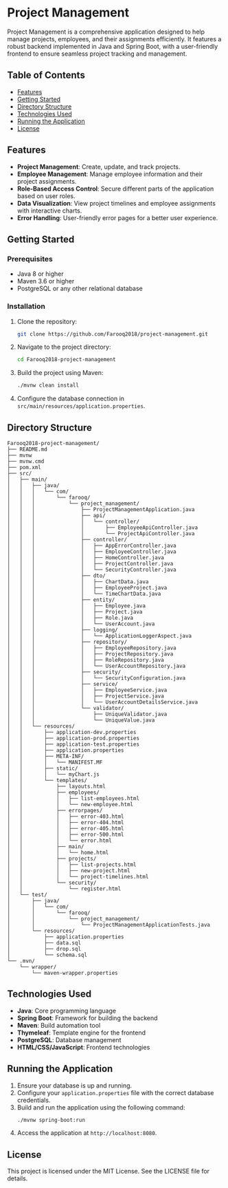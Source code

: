 
# Project Management

Project Management is a comprehensive application designed to help manage projects, employees, and their assignments efficiently. It features a robust backend implemented in Java and Spring Boot, with a user-friendly frontend to ensure seamless project tracking and management.

## Table of Contents
- [Features](#features)
- [Getting Started](#getting-started)
- [Directory Structure](#directory-structure)
- [Technologies Used](#technologies-used)
- [Running the Application](#running-the-application)
- [License](#license)

## Features
- **Project Management**: Create, update, and track projects.
- **Employee Management**: Manage employee information and their project assignments.
- **Role-Based Access Control**: Secure different parts of the application based on user roles.
- **Data Visualization**: View project timelines and employee assignments with interactive charts.
- **Error Handling**: User-friendly error pages for a better user experience.

## Getting Started

### Prerequisites
- Java 8 or higher
- Maven 3.6 or higher
- PostgreSQL or any other relational database

### Installation
1. Clone the repository:
   ```bash
   git clone https://github.com/Farooq2018/project-management.git
   ```
2. Navigate to the project directory:
   ```bash
   cd Farooq2018-project-management
   ```
3. Build the project using Maven:
   ```bash
   ./mvnw clean install
   ```
4. Configure the database connection in `src/main/resources/application.properties`.

## Directory Structure
```
Farooq2018-project-management/
├── README.md
├── mvnw
├── mvnw.cmd
├── pom.xml
├── src/
│   ├── main/
│   │   ├── java/
│   │   │   └── com/
│   │   │       └── farooq/
│   │   │           └── project_management/
│   │   │               ├── ProjectManagementApplication.java
│   │   │               ├── api/
│   │   │               │   └── controller/
│   │   │               │       ├── EmployeeApiController.java
│   │   │               │       └── ProjectApiController.java
│   │   │               ├── controller/
│   │   │               │   ├── AppErrorController.java
│   │   │               │   ├── EmployeeController.java
│   │   │               │   ├── HomeController.java
│   │   │               │   ├── ProjectController.java
│   │   │               │   └── SecurityController.java
│   │   │               ├── dto/
│   │   │               │   ├── ChartData.java
│   │   │               │   ├── EmployeeProject.java
│   │   │               │   └── TimeChartData.java
│   │   │               ├── entity/
│   │   │               │   ├── Employee.java
│   │   │               │   ├── Project.java
│   │   │               │   ├── Role.java
│   │   │               │   └── UserAccount.java
│   │   │               ├── logging/
│   │   │               │   └── ApplicationLoggerAspect.java
│   │   │               ├── repository/
│   │   │               │   ├── EmployeeRepository.java
│   │   │               │   ├── ProjectRepository.java
│   │   │               │   ├── RoleRepository.java
│   │   │               │   └── UserAccountRepository.java
│   │   │               ├── security/
│   │   │               │   └── SecurityConfiguration.java
│   │   │               ├── service/
│   │   │               │   ├── EmployeeService.java
│   │   │               │   ├── ProjectService.java
│   │   │               │   └── UserAccountDetailsService.java
│   │   │               └── validator/
│   │   │                   ├── UniqueValidator.java
│   │   │                   └── UniqueValue.java
│   │   └── resources/
│   │       ├── application-dev.properties
│   │       ├── application-prod.properties
│   │       ├── application-test.properties
│   │       ├── application.properties
│   │       ├── META-INF/
│   │       │   └── MANIFEST.MF
│   │       ├── static/
│   │       │   └── myChart.js
│   │       └── templates/
│   │           ├── layouts.html
│   │           ├── employees/
│   │           │   ├── list-employees.html
│   │           │   └── new-employee.html
│   │           ├── errorpages/
│   │           │   ├── error-403.html
│   │           │   ├── error-404.html
│   │           │   ├── error-405.html
│   │           │   ├── error-500.html
│   │           │   └── error.html
│   │           ├── main/
│   │           │   └── home.html
│   │           ├── projects/
│   │           │   ├── list-projects.html
│   │           │   ├── new-project.html
│   │           │   └── project-timelines.html
│   │           └── security/
│   │               └── register.html
│   └── test/
│       ├── java/
│       │   └── com/
│       │       └── farooq/
│       │           └── project_management/
│       │               └── ProjectManagementApplicationTests.java
│       └── resources/
│           ├── application.properties
│           ├── data.sql
│           ├── drop.sql
│           └── schema.sql
└── .mvn/
    └── wrapper/
        └── maven-wrapper.properties
```

## Technologies Used
- **Java**: Core programming language
- **Spring Boot**: Framework for building the backend
- **Maven**: Build automation tool
- **Thymeleaf**: Template engine for the frontend
- **PostgreSQL**: Database management
- **HTML/CSS/JavaScript**: Frontend technologies

## Running the Application
1. Ensure your database is up and running.
2. Configure your `application.properties` file with the correct database credentials.
3. Build and run the application using the following command:
   ```bash
   ./mvnw spring-boot:run
   ```
4. Access the application at `http://localhost:8080`.

## License
This project is licensed under the MIT License. See the LICENSE file for details.
